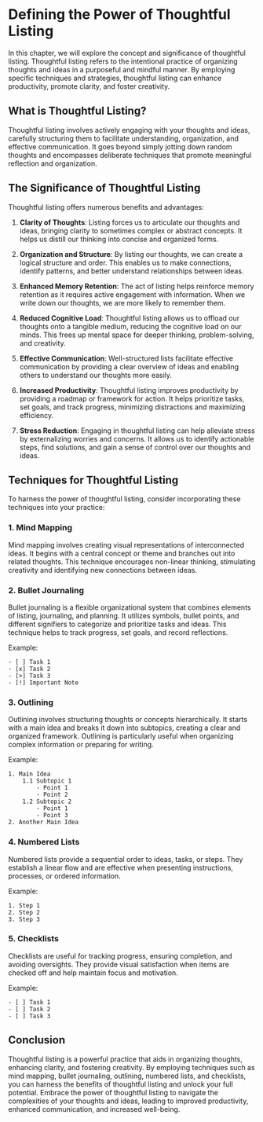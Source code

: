 Defining the Power of Thoughtful Listing
=================================================

In this chapter, we will explore the concept and significance of thoughtful listing. Thoughtful listing refers to the intentional practice of organizing thoughts and ideas in a purposeful and mindful manner. By employing specific techniques and strategies, thoughtful listing can enhance productivity, promote clarity, and foster creativity.

**What is Thoughtful Listing?**
-------------------------------

Thoughtful listing involves actively engaging with your thoughts and ideas, carefully structuring them to facilitate understanding, organization, and effective communication. It goes beyond simply jotting down random thoughts and encompasses deliberate techniques that promote meaningful reflection and organization.

**The Significance of Thoughtful Listing**
------------------------------------------

Thoughtful listing offers numerous benefits and advantages:

1. **Clarity of Thoughts**: Listing forces us to articulate our thoughts and ideas, bringing clarity to sometimes complex or abstract concepts. It helps us distill our thinking into concise and organized forms.

2. **Organization and Structure**: By listing our thoughts, we can create a logical structure and order. This enables us to make connections, identify patterns, and better understand relationships between ideas.

3. **Enhanced Memory Retention**: The act of listing helps reinforce memory retention as it requires active engagement with information. When we write down our thoughts, we are more likely to remember them.

4. **Reduced Cognitive Load**: Thoughtful listing allows us to offload our thoughts onto a tangible medium, reducing the cognitive load on our minds. This frees up mental space for deeper thinking, problem-solving, and creativity.

5. **Effective Communication**: Well-structured lists facilitate effective communication by providing a clear overview of ideas and enabling others to understand our thoughts more easily.

6. **Increased Productivity**: Thoughtful listing improves productivity by providing a roadmap or framework for action. It helps prioritize tasks, set goals, and track progress, minimizing distractions and maximizing efficiency.

7. **Stress Reduction**: Engaging in thoughtful listing can help alleviate stress by externalizing worries and concerns. It allows us to identify actionable steps, find solutions, and gain a sense of control over our thoughts and ideas.

**Techniques for Thoughtful Listing**
-------------------------------------

To harness the power of thoughtful listing, consider incorporating these techniques into your practice:

### 1. Mind Mapping

Mind mapping involves creating visual representations of interconnected ideas. It begins with a central concept or theme and branches out into related thoughts. This technique encourages non-linear thinking, stimulating creativity and identifying new connections between ideas.

### 2. Bullet Journaling

Bullet journaling is a flexible organizational system that combines elements of listing, journaling, and planning. It utilizes symbols, bullet points, and different signifiers to categorize and prioritize tasks and ideas. This technique helps to track progress, set goals, and record reflections.

Example:

    - [ ] Task 1
    - [x] Task 2
    - [>] Task 3
    - [!] Important Note

### 3. Outlining

Outlining involves structuring thoughts or concepts hierarchically. It starts with a main idea and breaks it down into subtopics, creating a clear and organized framework. Outlining is particularly useful when organizing complex information or preparing for writing.

Example:

    1. Main Idea
        1.1 Subtopic 1
            - Point 1
            - Point 2
        1.2 Subtopic 2
            - Point 1
            - Point 3
    2. Another Main Idea

### 4. Numbered Lists

Numbered lists provide a sequential order to ideas, tasks, or steps. They establish a linear flow and are effective when presenting instructions, processes, or ordered information.

Example:

    1. Step 1
    2. Step 2
    3. Step 3

### 5. Checklists

Checklists are useful for tracking progress, ensuring completion, and avoiding oversights. They provide visual satisfaction when items are checked off and help maintain focus and motivation.

Example:

    - [ ] Task 1
    - [ ] Task 2
    - [ ] Task 3

**Conclusion**
--------------

Thoughtful listing is a powerful practice that aids in organizing thoughts, enhancing clarity, and fostering creativity. By employing techniques such as mind mapping, bullet journaling, outlining, numbered lists, and checklists, you can harness the benefits of thoughtful listing and unlock your full potential. Embrace the power of thoughtful listing to navigate the complexities of your thoughts and ideas, leading to improved productivity, enhanced communication, and increased well-being.
